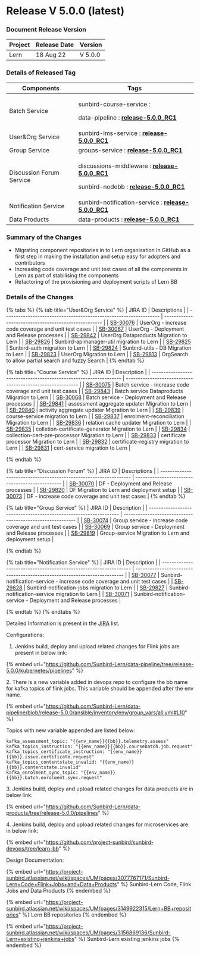 # Release V 5.0.0 (latest)

### Document Release Version <a href="#document-release-version" id="document-release-version"></a>

| Project | Release Date | Version |
| ------- | ------------ | ------- |
| Lern    | 18 Aug 22    | V 5.0.0 |

### Details of Released Tag

| Components               | Tags                                                                                                                                                                                                                                                                                                                         |
| ------------------------ | ---------------------------------------------------------------------------------------------------------------------------------------------------------------------------------------------------------------------------------------------------------------------------------------------------------------------------- |
| Batch Service            | <p>sunbird-course-service : </p><p>data-pipeline : <a href="https://github.com/Sunbird-Lern/data-pipeline/releases/tag/release-5.0.0_RC1"><strong>release-5.0.0_RC1</strong> </a></p>                                                                                                                                        |
| User\&Org Service        | sunbird-lms-service : [**release-5.0.0\_RC1**](https://github.com/Sunbird-Lern/sunbird-lms-service/releases/tag/release-5.0.0\_RC1)                                                                                                                                                                                          |
| Group Service            | groups-service : [**release-5.0.0\_RC1**](https://github.com/Sunbird-Lern/groups-service/releases/tag/release-5.0.0\_RC1)                                                                                                                                                                                                    |
| Discussion Forum Service | <p>discussions-middleware : <a href="https://github.com/Sunbird-Lern/discussions-middleware/releases/tag/release-5.0.0_RC1"><strong>release-5.0.0_RC1</strong></a></p><p>sunbird-nodebb : <a href="https://github.com/Sunbird-Lern/sunbird-nodebb/releases/tag/release-5.0.0_RC1"><strong>release-5.0.0_RC1</strong></a></p> |
| Notification Service     | sunbird-notification-service : [**release-5.0.0\_RC1**](https://github.com/Sunbird-Lern/sunbird-notification-service/releases/tag/release-5.0.0\_RC1)                                                                                                                                                                        |
| Data Products            | data-products : [**release-5.0.0\_RC1** ](https://github.com/Sunbird-Lern/data-products/releases/tag/release-5.0.0\_RC1)                                                                                                                                                                                                     |

### **Summary of the Changes** <a href="#1.-summary-of-the-changes" id="1.-summary-of-the-changes"></a>

* Migrating component repositories in to Lern organisation in GitHub as a first step in making the installation and setup easy for adopters and contributors
* Increasing code coverage and unit test cases of all the components in Lern as part of stabilising the components
* Refactoring of the provisioning and deployment scripts of Lern BB

### **Details of the Changes** <a href="#2.-details-of-the-changes" id="2.-details-of-the-changes"></a>

{% tabs %}
{% tab title="User&Org Service" %}
| JIRA ID                                                           | Descriptions                                         |
| ----------------------------------------------------------------- | ---------------------------------------------------- |
| [SB-30076](https://project-sunbird.atlassian.net/browse/SB-30076) | UserOrg - increase code coverage and unit test cases |
| [SB-30067](https://project-sunbird.atlassian.net/browse/SB-30067) | UserOrg - Deployment and Release processes           |
| [SB-29842](https://project-sunbird.atlassian.net/browse/SB-29842) | UserOrg Dataproducts Migration to Lern               |
| [SB-29826](https://project-sunbird.atlassian.net/browse/SB-29826) | Sunbird-apimanager-util migration to Lern            |
| [SB-29825](https://project-sunbird.atlassian.net/browse/SB-29825) | Sunbird-auth migration to Lern                       |
| [SB-29824](https://project-sunbird.atlassian.net/browse/SB-29824) | Sunbird-utils - DB Migration to Lern                 |
| [SB-29823](https://project-sunbird.atlassian.net/browse/SB-29823) | UserOrg Migration to Lern                            |
| [SB-29813](https://project-sunbird.atlassian.net/browse/SB-29813) | OrgSearch to allow partial search and fuzzy Search   |
{% endtab %}

{% tab title="Course Service" %}
| JIRA ID                                                           | Description                                                |
| ----------------------------------------------------------------- | ---------------------------------------------------------- |
| [SB-30075](https://project-sunbird.atlassian.net/browse/SB-30075) | Batch service - increase code coverage and unit test cases |
| [SB-29843](https://project-sunbird.atlassian.net/browse/SB-29843) | Batch service Dataproducts Migration to Lern               |
| [SB-30068](https://project-sunbird.atlassian.net/browse/SB-30068) | Batch service - Deployment and Release processes           |
| [SB-29841](https://project-sunbird.atlassian.net/browse/SB-29841) | assessment aggregate updater Migration to Lern             |
| [SB-29840](https://project-sunbird.atlassian.net/browse/SB-29840) | activity aggregate updater Migration to Lern               |
| [SB-29839](https://project-sunbird.atlassian.net/browse/SB-29839) | course-service migration to Lern                           |
| [SB-29837](https://project-sunbird.atlassian.net/browse/SB-29837) | enrolment-reconciliation Migration to Lern                 |
| [SB-29836](https://project-sunbird.atlassian.net/browse/SB-29836) | relation cache updater Migration to Lern                   |
| [SB-29835](https://project-sunbird.atlassian.net/browse/SB-29835) | colletion-certificate-generator Migration to Lern          |
| [SB-29834](https://project-sunbird.atlassian.net/browse/SB-29834) | collection-cert-pre-processor Migration to Lern            |
| [SB-29833](https://project-sunbird.atlassian.net/browse/SB-29833) | certificate processor Migration to Lern                    |
| [SB-29832](https://project-sunbird.atlassian.net/browse/SB-29832) | certificate-registry migration to Lern                     |
| [SB-29831](https://project-sunbird.atlassian.net/browse/SB-29831) | cert-service migration to Lern                             |


{% endtab %}

{% tab title="Discussion Forum" %}
| JIRA ID                                                           | Descriptions                                    |
| ----------------------------------------------------------------- | ----------------------------------------------- |
| [SB-30070](https://project-sunbird.atlassian.net/browse/SB-30070) | DF - Deployment and Release processes           |
| [SB-29820](https://project-sunbird.atlassian.net/browse/SB-29820) | DF Migration to Lern and deployment setup       |
| [SB-30073](https://project-sunbird.atlassian.net/browse/SB-30073) | DF - increase code coverage and unit test cases |
{% endtab %}

{% tab title="Group Service" %}
| JIRA ID                                                           | Description                                                |
| ----------------------------------------------------------------- | ---------------------------------------------------------- |
| [SB-30074](https://project-sunbird.atlassian.net/browse/SB-30074) | Group service - increase code coverage and unit test cases |
| [SB-30069](https://project-sunbird.atlassian.net/browse/SB-30069) | Group service - Deployment and Release processes           |
| [SB-29819](https://project-sunbird.atlassian.net/browse/SB-29819) | Group-service Migration to Lern and deployment setup       |


{% endtab %}

{% tab title="Notification Service" %}
| JIRA ID                                                           | Description                                                               |
| ----------------------------------------------------------------- | ------------------------------------------------------------------------- |
| [SB-30077](https://project-sunbird.atlassian.net/browse/SB-30077) | Sunbird-notification-service - increase code coverage and unit test cases |
| [SB-29828](https://project-sunbird.atlassian.net/browse/SB-29828) | Sunbird-notification-jobs migration to Lern                               |
| [SB-29827](https://project-sunbird.atlassian.net/browse/SB-29827) | Sunbird-notification-service migration to Lern                            |
| [SB-30071](https://project-sunbird.atlassian.net/browse/SB-30071) | Sunbird-notification-service - Deployment and Release processes           |


{% endtab %}
{% endtabs %}

Detailed Information is present in the [JIRA](https://project-sunbird.atlassian.net/issues/?filter=12509) list.

Configurations:

1. Jenkins build, deploy and upload related changes for Flink jobs are present in below link:&#x20;

{% embed url="https://github.com/Sunbird-Lern/data-pipeline/tree/release-5.0.0/kubernetes/pipelines" %}

2\. There is a new variable added in devops repo to configure the bb name for kafka topics of flink jobs. This variable should be appended after the env name.

{% embed url="https://github.com/Sunbird-Lern/data-pipeline/blob/release-5.0.0/ansible/inventory/env/group_vars/all.yml#L10" %}

Topics with new variable appended are listed below:

```
kafka_assessment_topic: "{{env_name}}{{bb}}.telemetry.assess"
kafka_topics_instruction: "{{env_name}}{{bb}}.coursebatch.job.request"
kafka_topics_certificate_instruction: "{{env_name}}{{bb}}.issue.certificate.request"
kafka_topics_contentstate_invalid: "{{env_name}}{{bb}}.contentstate.invalid"
kafka_enrolment_sync_topic: "{{env_name}}{{bb}}.batch.enrolment.sync.request"
```

3\. Jenkins build, deploy and upload related changes for data products are in below link:

{% embed url="https://github.com/Sunbird-Lern/data-products/tree/release-5.0.0/pipelines" %}

4\. Jenkins build, deploy and upload related changes for microservices are in below link:

{% embed url="https://github.com/project-sunbird/sunbird-devops/tree/learn-bb" %}

Design Documentation:

{% embed url="https://project-sunbird.atlassian.net/wiki/spaces/UM/pages/3077767171/Sunbird-Lern+Code+Flink+Jobs+and+Data+Products" %}
Sunbird-Lern Code, Flink Jobs and Data Products
{% endembed %}

{% embed url="https://project-sunbird.atlassian.net/wiki/spaces/UM/pages/3149922315/Lern+BB+repositories" %}
Lern BB repositories
{% endembed %}

{% embed url="https://project-sunbird.atlassian.net/wiki/spaces/UM/pages/3156869136/Sunbird-Lern+existing+jenkins+jobs" %}
Sunbird-Lern existing jenkins jobs
{% endembed %}
